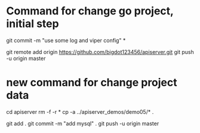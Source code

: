 # Command for change go project, initial step

git commit -m "use some log and viper config" *

git remote add origin https://github.com/bigdot123456/apiserver.git
git push -u origin master


# new command for change project data
cd apiserver
rm -f -r *
cp -a ../apiserver_demos/demo05/* .

git add .
git commit -m "add mysql" .
git push -u origin master
